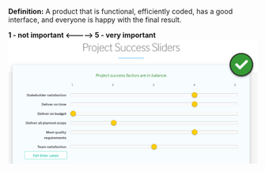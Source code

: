 **Definition:**
A product that is functional, efficiently coded, has a good interface, and everyone is happy with the final result.

**1 - not important <-----> 5 - very important**
![Screenshot_2025-01-23_133612](uploads/cb42d99f1b8cebefa4ce405c85d71544/Screenshot_2025-01-23_133612.png)